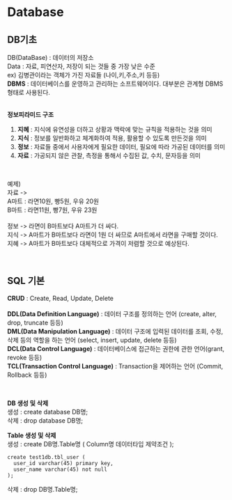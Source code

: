 # Database

## DB기초
DB(DataBase) : 데이터의 저장소 <br>
Data : 자료, 피연산자, 저장이 되는 것들 중 가장 낮은 수준 <br>
ex) 김병관이라는 객체가 가진 자료들 (나이,키,주소,키 등등) <br>
**DBMS** : 데이터베이스를 운영하고 관리하는 소프트웨어이다. 대부분은 관계형 DBMS 형태로 사용된다. <br>
<br>

**정보피라미드 구조**
1. **지혜** : 지식에 유연성을 더하고 상황과 맥락에 맞는 규칙을 적용하는 것을 의미
2. **지식** : 정보를 일반화하고 체계화하여 적용, 활용할 수 있도록 만든것을 의미
3. **정보** : 자료들 중에서 사용자에게 필요한 데이터, 필요에 따라 가공된 데이터를 의미
4. **자료** : 가공되지 않은 관찰, 측정을 통해서 수집된 값, 수치, 문자등을 의미

<br>

예제) <br>
자료 -> <br>
A마트 : 라면10원, 빵5원, 우유 20원 <br>
B마트 : 라면11원, 빵7원, 우유 23원 <br>
<br>
정보 -> 라면이 B마트보다 A마트가 더 싸다.<br>
지식 -> A마트가 B마트보다 라면이 1원 더 싸므로 A마트에서 라면을 구매할 것이다.<br>
지혜 -> A마트가 B마트보다 대체적으로 가격이 저렴할 것으로 예상된다.<br>

<br>

## SQL 기본
**CRUD** : Create, Read, Update, Delete <br>
<br>
**DDL(Data Definition Language)** : 데이터 구조를 정의하는 언어 (create, alter, drop, truncate 등등)<br>
**DML(Data Manipulation Language)** : 데이터 구조에 입력된 데이터를 조회, 수정, 삭제 등의 역할을 하는 언어 (select, insert, update, delete 등등)<br>
**DCL(Data Control Language)** : 데이터베이스에 접근하는 권한에 관한 언어(grant, revoke 등등) <br>
**TCL(Transaction Control Language)** : Transaction을 제어하는 언어 (Commit, Rollback 등등)<br>

<br>

**DB 생성 및 삭제** <br>
생성 : create database DB명; <br>
삭제 : drop database DB명; <br>

**Table 생성 및 삭제** <br>
생성 : create DB명.Table명 ( Column명 데이터타입 제약조건 ); <br>
```
create test1db.tbl_user (
  user_id varchar(45) primary key,
  user_name varchar(45) not null
);
```
삭제 : drop DB명.Table명;














































